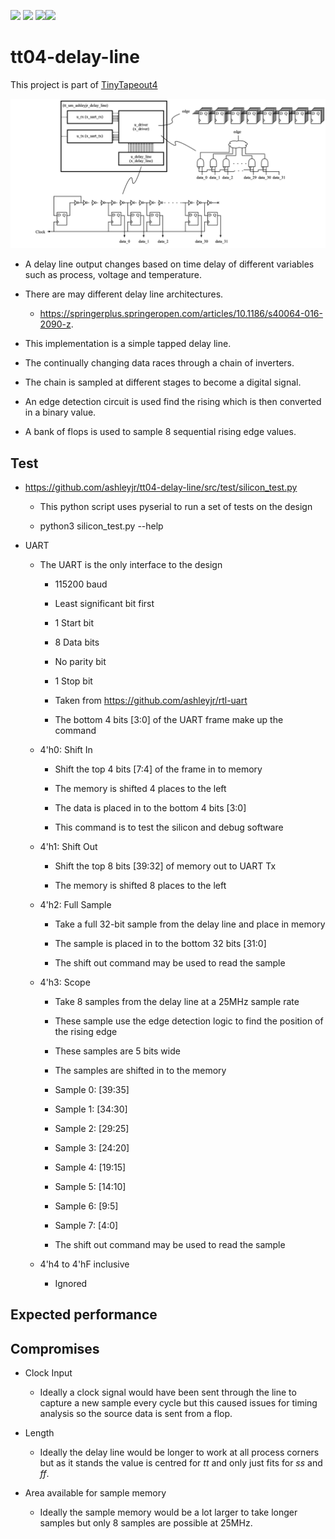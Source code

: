 ![](../../workflows/gds/badge.svg) ![](../../workflows/docs/badge.svg) ![](../../workflows/wokwi_test/badge.svg)![](../../workflows/test/badge.svg)

# tt04-delay-line

This project is part of [TinyTapeout4](https://github.com/TinyTapeout/tt04-submission-template)

![](doc/tt_um_ashleyjr_delay_line.png)


- A delay line output changes based on time delay of different variables such as process, voltage and temperature.

- There are may different delay line architectures.

   - https://springerplus.springeropen.com/articles/10.1186/s40064-016-2090-z. 

- This implementation is a simple tapped delay line.

- The continually changing data races through a chain of inverters.

- The chain is sampled at different stages to become a digital signal.

- An edge detection circuit is used find the rising which is then converted in a binary value.

- A bank of flops is used to sample 8 sequential rising edge values.


## Test

- https://github.com/ashleyjr/tt04-delay-line/src/test/silicon_test.py

   - This python script uses pyserial to run a set of tests on the design

   - python3 silicon_test.py --help

- UART

   - The UART is the only interface to the design
   
      - 115200 baud
      
      - Least significant bit first
      
      - 1 Start bit
      
      - 8 Data bits
      
      - No parity bit
      
      - 1 Stop bit
      
      - Taken from https://github.com/ashleyjr/rtl-uart
      
      - The bottom 4 bits [3:0] of the UART frame make up the command
   
   - 4'h0: Shift In
   
      - Shift the top 4 bits [7:4] of the frame in to memory
      
      - The memory is shifted 4 places to the left
      
      - The data is placed in to the bottom 4 bits [3:0]
      
      - This command is to test the silicon and debug software
   
   - 4'h1: Shift Out
   
      - Shift the top 8 bits [39:32] of memory out to UART Tx
      
      - The memory is shifted 8 places to the left 
   
   - 4'h2: Full Sample
   
      - Take a full 32-bit sample from the delay line and place in memory
      
      - The sample is placed in to the bottom 32 bits [31:0]
      
      - The shift out command may be used to read the sample
   
   - 4'h3: Scope
   
      - Take 8 samples from the delay line at a 25MHz sample rate
   
      - These sample use the edge detection logic to find the position of the rising edge 
   
      - These samples are 5 bits wide
      
      - The samples are shifted in to the memory
      
      - Sample 0: [39:35]
      - Sample 1: [34:30]
      - Sample 2: [29:25]
      - Sample 3: [24:20]
      - Sample 4: [19:15]
      - Sample 5: [14:10]
      - Sample 6: [9:5]
      - Sample 7: [4:0]
      
      - The shift out command may be used to read the sample
   
   - 4'h4 to 4'hF inclusive
   
      - Ignored

## Expected performance 

## Compromises

- Clock Input

   - Ideally a clock signal would have been sent through the line to capture a new sample every cycle but this caused issues for timing analysis so the source data is sent from a flop.

- Length

   - Ideally the delay line would be longer to work at all process corners but as it stands the value is centred for *tt* and only just fits for *ss* and *ff*.

- Area available for sample memory

   - Ideally the sample memory would be a lot larger to take longer samples but only 8 samples are possible at 25MHz.
 

